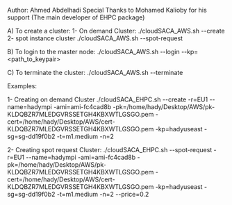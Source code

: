 Author: Ahmed Abdelhadi
Special Thanks to Mohamed Kalioby for his support (The main developer of EHPC package)


A) To create a cluster:
1- On demand Cluster:
./cloudSACA_AWS.sh --create <options>
2- spot instance cluster 
./cloudSACA_AWS.sh --spot-request <options>


B) To login to the master node:
./cloudSACA_AWS.sh --login --kp=<path_to_keypair>

C) To terminate the cluster:
./cloudSACA_AWS.sh --terminate


Examples:

1- Creating on demand Cluster
./cloudSACA_EHPC.sh --create -r=EU1 --name=hadympi -ami=ami-fc4cad8b -pk=/home/hady/Desktop/AWS/pk-KLDQBZR7MLEDGVRSSETGH4KBXWTLGSGO.pem -cert=/home/hady/Desktop/AWS/cert-KLDQBZR7MLEDGVRSSETGH4KBXWTLGSGO.pem -kp=hadyuseast -sg=sg-dd19f0b2 -t=m1.medium -n=2


2- Creating spot request Cluster:
./cloudSACA_EHPC.sh --spot-request -r=EU1 --name=hadympi -ami=ami-fc4cad8b -pk=/home/hady/Desktop/AWS/pk-KLDQBZR7MLEDGVRSSETGH4KBXWTLGSGO.pem -cert=/home/hady/Desktop/AWS/cert-KLDQBZR7MLEDGVRSSETGH4KBXWTLGSGO.pem -kp=hadyuseast -sg=sg-dd19f0b2 -t=m1.medium -n=2 --price=0.2

